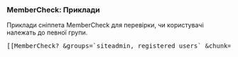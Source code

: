 
<meta http-equiv="Content-Type" content="text/html; charset=utf-8">
<h3>MemberCheck: Приклади </h3> 
Приклади сніппета MemberCheck для перевірки, чи користувачі належать до певної групи.	
<br>
<pre class="brush: html;">[[MemberCheck? &groups=`siteadmin, registered users` &chunk=`privateSiteNav` &ph=`MemberMenu` &debug=`true`]]</pre>